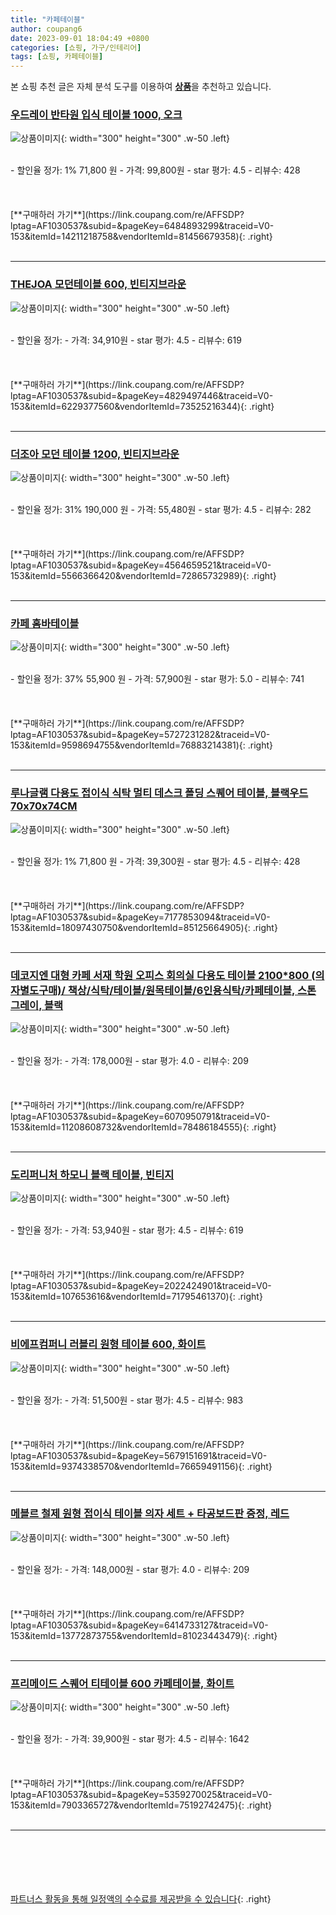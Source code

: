 ```yaml
---
title: "카페테이블"
author: coupang6
date: 2023-09-01 18:04:49 +0800
categories: [쇼핑, 가구/인테리어]
tags: [쇼핑, 카페테이블]
---
```


본 쇼핑 추천 글은 자체 분석 도구를 이용하여 [**상품**](https://link.coupang.com/a/bao1ui)을 추천하고 있습니다.

### [우드레이 반타원 입식 테이블 1000, 오크](https://link.coupang.com/re/AFFSDP?lptag=AF1030537&subid=&pageKey=6484893299&traceid=V0-153&itemId=14211218758&vendorItemId=81456679358)

![상품이미지](https://thumbnail10.coupangcdn.com/thumbnails/remote/230x230ex/image/retail/images/8493769783897147-659a3bee-8630-4e69-9440-e309e1528045.jpg){: width="300" height="300" .w-50 .left}


<br>
- 할인율 정가: 1%  71,800   원
- 가격: 99,800원
- star 평가: 4.5
- 리뷰수: 428
<br>
<br>
<br>
<br>
[**구매하러 가기**](https://link.coupang.com/re/AFFSDP?lptag=AF1030537&subid=&pageKey=6484893299&traceid=V0-153&itemId=14211218758&vendorItemId=81456679358){: .right}
<br>
<br>

---

### [THEJOA 모던테이블 600, 빈티지브라운](https://link.coupang.com/re/AFFSDP?lptag=AF1030537&subid=&pageKey=4829497446&traceid=V0-153&itemId=6229377560&vendorItemId=73525216344)

![상품이미지](https://thumbnail7.coupangcdn.com/thumbnails/remote/230x230ex/image/rs_quotation_api/sbjm05re/f8ccf7e0a63e4a07937bc8284894fbc7.jpg){: width="300" height="300" .w-50 .left}


<br>
- 할인율 정가: 
- 가격: 34,910원
- star 평가: 4.5
- 리뷰수: 619
<br>
<br>
<br>
<br>
[**구매하러 가기**](https://link.coupang.com/re/AFFSDP?lptag=AF1030537&subid=&pageKey=4829497446&traceid=V0-153&itemId=6229377560&vendorItemId=73525216344){: .right}
<br>
<br>

---

### [더조아 모던 테이블 1200, 빈티지브라운](https://link.coupang.com/re/AFFSDP?lptag=AF1030537&subid=&pageKey=4564659521&traceid=V0-153&itemId=5566366420&vendorItemId=72865732989)

![상품이미지](https://thumbnail10.coupangcdn.com/thumbnails/remote/230x230ex/image/rs_quotation_api/arlldxnf/b05bb45cc3e9463089840cb0d29ffd54.jpg){: width="300" height="300" .w-50 .left}


<br>
- 할인율 정가: 31%  190,000   원
- 가격: 55,480원
- star 평가: 4.5
- 리뷰수: 282
<br>
<br>
<br>
<br>
[**구매하러 가기**](https://link.coupang.com/re/AFFSDP?lptag=AF1030537&subid=&pageKey=4564659521&traceid=V0-153&itemId=5566366420&vendorItemId=72865732989){: .right}
<br>
<br>

---

### [카페 홈바테이블](https://link.coupang.com/re/AFFSDP?lptag=AF1030537&subid=&pageKey=5727231282&traceid=V0-153&itemId=9598694755&vendorItemId=76883214381)

![상품이미지](https://thumbnail10.coupangcdn.com/thumbnails/remote/230x230ex/image/vendor_inventory/5018/1cff4fc26dea556c00a2b1059eaafc630c38e36517cce3923578f6449d62.jpg){: width="300" height="300" .w-50 .left}


<br>
- 할인율 정가: 37%  55,900   원
- 가격: 57,900원
- star 평가: 5.0
- 리뷰수: 741
<br>
<br>
<br>
<br>
[**구매하러 가기**](https://link.coupang.com/re/AFFSDP?lptag=AF1030537&subid=&pageKey=5727231282&traceid=V0-153&itemId=9598694755&vendorItemId=76883214381){: .right}
<br>
<br>

---

### [루나글램 다용도 접이식 식탁 멀티 데스크 폴딩 스퀘어 테이블, 블랙우드 70x70x74CM](https://link.coupang.com/re/AFFSDP?lptag=AF1030537&subid=&pageKey=7177853094&traceid=V0-153&itemId=18097430750&vendorItemId=85125664905)

![상품이미지](https://thumbnail10.coupangcdn.com/thumbnails/remote/230x230ex/image/vendor_inventory/bdc0/5409d6bcde016a967d75a8a41cb2a83df6f9651efef0934a4b63719d82b5.jpg){: width="300" height="300" .w-50 .left}


<br>
- 할인율 정가: 1%  71,800   원
- 가격: 39,300원
- star 평가: 4.5
- 리뷰수: 428
<br>
<br>
<br>
<br>
[**구매하러 가기**](https://link.coupang.com/re/AFFSDP?lptag=AF1030537&subid=&pageKey=7177853094&traceid=V0-153&itemId=18097430750&vendorItemId=85125664905){: .right}
<br>
<br>

---

### [데코지엔 대형 카페 서재 학원 오피스 회의실 다용도 테이블 2100*800 (의자별도구매)/ 책상/식탁/테이블/원목테이블/6인용식탁/카페테이블, 스톤그레이, 블랙](https://link.coupang.com/re/AFFSDP?lptag=AF1030537&subid=&pageKey=6070950791&traceid=V0-153&itemId=11208608732&vendorItemId=78486184555)

![상품이미지](https://thumbnail8.coupangcdn.com/thumbnails/remote/230x230ex/image/vendor_inventory/cc43/d718a9cc69e5ee5f1e271b8a88a90d06a14fa7df39ba4902c38fbaa6407b.jpg){: width="300" height="300" .w-50 .left}


<br>
- 할인율 정가: 
- 가격: 178,000원
- star 평가: 4.0
- 리뷰수: 209
<br>
<br>
<br>
<br>
[**구매하러 가기**](https://link.coupang.com/re/AFFSDP?lptag=AF1030537&subid=&pageKey=6070950791&traceid=V0-153&itemId=11208608732&vendorItemId=78486184555){: .right}
<br>
<br>

---

### [도리퍼니처 하모니 블랙 테이블, 빈티지](https://link.coupang.com/re/AFFSDP?lptag=AF1030537&subid=&pageKey=2022424901&traceid=V0-153&itemId=107653616&vendorItemId=71795461370)

![상품이미지](https://thumbnail9.coupangcdn.com/thumbnails/remote/230x230ex/image/retail/images/2020/10/13/12/1/f30be79e-ace9-4c6b-a540-4d5f929c5eea.jpg){: width="300" height="300" .w-50 .left}


<br>
- 할인율 정가: 
- 가격: 53,940원
- star 평가: 4.5
- 리뷰수: 619
<br>
<br>
<br>
<br>
[**구매하러 가기**](https://link.coupang.com/re/AFFSDP?lptag=AF1030537&subid=&pageKey=2022424901&traceid=V0-153&itemId=107653616&vendorItemId=71795461370){: .right}
<br>
<br>

---

### [비에프컴퍼니 러블리 원형 테이블 600, 화이트](https://link.coupang.com/re/AFFSDP?lptag=AF1030537&subid=&pageKey=5679151691&traceid=V0-153&itemId=9374338570&vendorItemId=76659491156)

![상품이미지](https://thumbnail6.coupangcdn.com/thumbnails/remote/230x230ex/image/retail/images/2970581844515761-26126297-9473-47b9-97db-49397a60917c.jpg){: width="300" height="300" .w-50 .left}


<br>
- 할인율 정가: 
- 가격: 51,500원
- star 평가: 4.5
- 리뷰수: 983
<br>
<br>
<br>
<br>
[**구매하러 가기**](https://link.coupang.com/re/AFFSDP?lptag=AF1030537&subid=&pageKey=5679151691&traceid=V0-153&itemId=9374338570&vendorItemId=76659491156){: .right}
<br>
<br>

---

### [메블르 철제 원형 접이식 테이블 의자 세트 + 타공보드판 증정, 레드](https://link.coupang.com/re/AFFSDP?lptag=AF1030537&subid=&pageKey=6414733127&traceid=V0-153&itemId=13772873755&vendorItemId=81023443479)

![상품이미지](https://thumbnail9.coupangcdn.com/thumbnails/remote/230x230ex/image/vendor_inventory/954c/7e3f98b839c46fec505d81cfd5c45b8d585f611efbcb44039f76a00a2e91.jpg){: width="300" height="300" .w-50 .left}


<br>
- 할인율 정가: 
- 가격: 148,000원
- star 평가: 4.0
- 리뷰수: 209
<br>
<br>
<br>
<br>
[**구매하러 가기**](https://link.coupang.com/re/AFFSDP?lptag=AF1030537&subid=&pageKey=6414733127&traceid=V0-153&itemId=13772873755&vendorItemId=81023443479){: .right}
<br>
<br>

---

### [프리메이드 스퀘어 티테이블 600 카페테이블, 화이트](https://link.coupang.com/re/AFFSDP?lptag=AF1030537&subid=&pageKey=5359270025&traceid=V0-153&itemId=7903365727&vendorItemId=75192742475)

![상품이미지](https://thumbnail9.coupangcdn.com/thumbnails/remote/230x230ex/image/vendor_inventory/46ec/15cd147b27223daf92eae201adea9caba756d41a3149b1e1dd2b24b8d807.jpg){: width="300" height="300" .w-50 .left}


<br>
- 할인율 정가: 
- 가격: 39,900원
- star 평가: 4.5
- 리뷰수: 1642
<br>
<br>
<br>
<br>
[**구매하러 가기**](https://link.coupang.com/re/AFFSDP?lptag=AF1030537&subid=&pageKey=5359270025&traceid=V0-153&itemId=7903365727&vendorItemId=75192742475){: .right}
<br>
<br>

---
<br><br><br><br><br> [파트너스 활동을 통해 일정액의 수수료를 제공받을 수 있습니다](https://link.coupang.com/a/bao1ui){: .right}